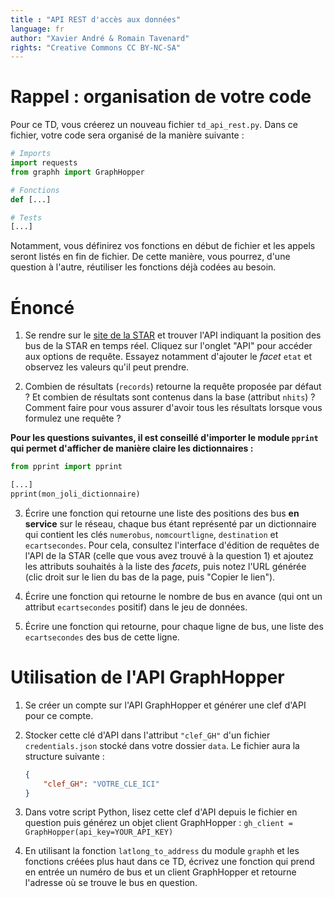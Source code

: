 ```yaml
---
title : "API REST d'accès aux données"
language: fr
author: "Xavier André & Romain Tavenard"
rights: "Creative Commons CC BY-NC-SA"
---
```


# Rappel : organisation de votre code

Pour ce TD, vous créerez un nouveau fichier `td_api_rest.py`.
Dans ce fichier, votre code sera organisé de la manière suivante :

```python
# Imports
import requests
from graphh import GraphHopper

# Fonctions
def [...]

# Tests
[...]
```

Notamment, vous définirez vos fonctions en début de fichier et les appels
seront listés en fin de fichier. De cette manière, vous pourrez, d'une question
à l'autre, réutiliser les fonctions déjà codées au besoin.


# Énoncé

1. Se rendre sur le [site de la STAR](https://data.explore.star.fr/explore/)
et trouver l'API indiquant la position des bus de la STAR en temps réel.
Cliquez sur l'onglet "API" pour accéder aux options de requête.
Essayez notamment d'ajouter le _facet_ `etat` et observez les valeurs qu'il peut prendre.

2. Combien de résultats (`records`) retourne la requête proposée par défaut ? Et combien de
résultats sont contenus dans la base (attribut `nhits`) ? Comment faire pour vous assurer 
d'avoir tous les résultats lorsque vous formulez une requête ?

**Pour les questions suivantes, il est conseillé d'importer le module `pprint` qui permet
d'afficher de manière claire les dictionnaires :**

```python
from pprint import pprint

[...]
pprint(mon_joli_dictionnaire)
```

3. Écrire une fonction qui retourne une liste des positions des bus **en service** sur le réseau, 
chaque bus étant représenté par un dictionnaire qui contient les clés `numerobus`, `nomcourtligne`, 
`destination` et `ecartsecondes`.
Pour cela, consultez l'interface d'édition de requêtes de l'API de la STAR (celle que vous 
avez trouvé à la question 1) et ajoutez les attributs souhaités à la liste des _facets_, puis
notez l'URL générée (clic droit sur le lien du bas de la page, puis "Copier le lien").


4. Écrire une fonction qui retourne le nombre de bus en avance (qui ont un attribut 
`ecartsecondes` positif) dans le jeu de données.


5. Écrire une fonction qui retourne, pour chaque ligne de bus, une liste des `ecartsecondes` 
des bus de cette ligne.

# Utilisation de l'API GraphHopper

1. Se créer un compte sur l'API GraphHopper et générer une clef d'API pour ce compte.

2. Stocker cette clé d'API dans l'attribut `"clef_GH"` d'un fichier `credentials.json` stocké dans 
votre dossier `data`. Le fichier aura la structure suivante :

    ```json
    {
        "clef_GH": "VOTRE_CLE_ICI"
    }
    ```

3. Dans votre script Python, lisez cette clef d'API depuis le fichier en question puis générez
un objet client GraphHopper : `gh_client = GraphHopper(api_key=YOUR_API_KEY)`

4. En utilisant la fonction `latlong_to_address` du module `graphh` et les fonctions créées plus 
haut dans ce TD, écrivez une fonction qui prend en entrée un numéro de bus et un client GraphHopper
et retourne l'adresse où se trouve le bus en question.